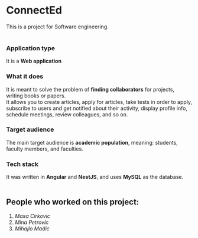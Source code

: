 # ConnectEd
This is a project for Software engineering.
<br>
<br>

### Application type
It is a **Web application** 
<br>

### What it does
It is meant to solve the problem of **finding collaborators** for projects, writing books or papers. 
<br>
It allows you to create articles, apply for articles, take tests in order to apply, subscribe to users and get notified about their activity, display profile info, schedule meetings, review colleagues, and so on.
<br>

### Target audience
The main target audience is **academic population**, meaning: students, faculty members, and faculties.
<br>

### Tech stack
It was written in **Angular** and **NestJS**, and uses **MySQL** as the database.
<br>
<br>

## People who worked on this project:
1. _Masa Cirkovic_
2. _Mina Petrovic_
3. _Mihajlo Madic_
